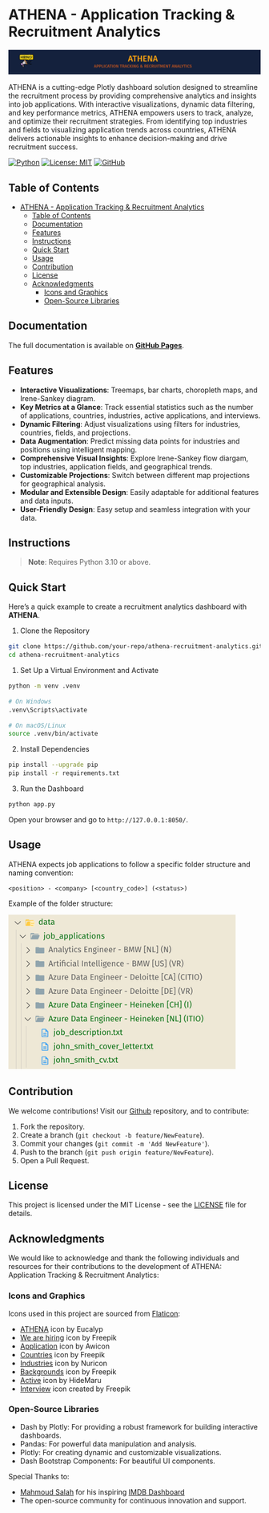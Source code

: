 # ATHENA - Application Tracking & Recruitment Analytics

![ATHENA Screenshot](docs/assets/athena-banner.png)

ATHENA is a cutting-edge Plotly dashboard solution designed to streamline the recruitment process by providing comprehensive analytics and insights into job applications. With interactive visualizations, dynamic data filtering, and key performance metrics, ATHENA empowers users to track, analyze, and optimize their recruitment strategies. From identifying top industries and fields to visualizing application trends across countries, ATHENA delivers actionable insights to enhance decision-making and drive recruitment success.

[![Python](https://img.shields.io/badge/Python-3.10%2B-darkcyan)](https://pypi.org/project/athena-recruitment-analytics/)
[![License: MIT](https://img.shields.io/badge/License-MIT-orange.svg)](https://github.com/fox-techniques/athena-recruitment-analytics/blob/main/LICENSE)
[![GitHub](https://img.shields.io/badge/GitHub-athena--recruitment--analytics-181717?logo=github)](https://github.com/fox-techniques/athena-recruitment-analytics)

## Table of Contents

- [ATHENA - Application Tracking \& Recruitment Analytics](#athena---application-tracking--recruitment-analytics)
  - [Table of Contents](#table-of-contents)
  - [Documentation](#documentation)
  - [Features](#features)
  - [Instructions](#instructions)
  - [Quick Start](#quick-start)
  - [Usage](#usage)
  - [Contribution](#contribution)
  - [License](#license)
  - [Acknowledgments](#acknowledgments)
    - [Icons and Graphics](#icons-and-graphics)
    - [Open-Source Libraries](#open-source-libraries)

## Documentation

The full documentation is available on **[GitHub Pages](https://fox-techniques.github.io/athena-recruitment-analytics/)**.


## Features

- **Interactive Visualizations**: Treemaps, bar charts, choropleth maps, and Irene-Sankey diagram.
- **Key Metrics at a Glance**: Track essential statistics such as the number of applications, countries, industries, active applications, and interviews.
- **Dynamic Filtering**: Adjust visualizations using filters for industries, countries, fields, and projections.
- **Data Augmentation**: Predict missing data points for industries and positions using intelligent mapping.
- **Comprehensive Visual Insights**: Explore Irene-Sankey flow diargam, top industries, application fields, and geographical trends.
- **Customizable Projections**: Switch between different map projections for geographical analysis.
- **Modular and Extensible Design**: Easily adaptable for additional features and data inputs.
- **User-Friendly Design**: Easy setup and seamless integration with your data.

## Instructions

> **Note**: Requires Python 3.10 or above.


## Quick Start

Here’s a quick example to create a recruitment analytics dashboard with **ATHENA**.

1. Clone the Repository

```bash
git clone https://github.com/your-repo/athena-recruitment-analytics.git
cd athena-recruitment-analytics
```

1. Set Up a Virtual Environment and Activate

```bash
python -m venv .venv
```
```bash
# On Windows
.venv\Scripts\activate
```
```bash
# On macOS/Linux
source .venv/bin/activate
```

2. Install Dependencies

```bash
pip install --upgrade pip
pip install -r requirements.txt
```

3. Run the Dashboard

```bash
python app.py
```

Open your browser and go to `http://127.0.0.1:8050/`.


## Usage

ATHENA expects job applications to follow a specific folder structure and naming convention:
```
<position> - <company> [<country_code>] (<status>)
```

Example of the folder structure: 

![ATHENA Application folder structure](/docs/assets/data-directories-prep.png)


## Contribution

We welcome contributions! Visit our [Github](https://github.com/fox-techniques/athena-recuitment-analytics) repository, and to contribute:

1. Fork the repository.
2. Create a branch (`git checkout -b feature/NewFeature`).
3. Commit your changes (`git commit -m 'Add NewFeature'`).
4. Push to the branch (`git push origin feature/NewFeature`).
5. Open a Pull Request.


## License

This project is licensed under the MIT License - see the [LICENSE](https://github.com/fox-techniques/athena-recuitment-analytics/blob/main/LICENSE) file for details.


## Acknowledgments

We would like to acknowledge and thank the following individuals and resources for their contributions to the development of ATHENA: Application Tracking & Recruitment Analytics:

### Icons and Graphics

Icons used in this project are sourced from [Flaticon](https://www.flaticon.com):

- [ATHENA](https://www.flaticon.com/free-icons/athena) icon by Eucalyp
- [We are hiring](https://www.flaticon.com/free-icons/we-are-hiring) icon by Freepik 
- [Application](https://www.flaticon.com/free-icons/curriculum-vitae) icon by Awicon
- [Countries](https://www.flaticon.com/free-icons/globe) icon by Freepik 
- [Industries](https://www.flaticon.com/free-icons/partner) icon by Nuricon
- [Backgrounds](https://www.flaticon.com/free-icons/work) icon by Freepik
- [Active](https://www.flaticon.com/free-icons/progress) icon by HideMaru
- [Interview](https://www.flaticon.com/free-icons/interview) icon created by Freepik


### Open-Source Libraries

- Dash by Plotly: For providing a robust framework for building interactive dashboards.
- Pandas: For powerful data manipulation and analysis.
- Plotly: For creating dynamic and customizable visualizations.
- Dash Bootstrap Components: For beautiful UI components.

Special Thanks to:

- [Mahmoud Salah](https://github.com/Mahmoud2227) for his inspiring [IMDB Dashboard](https://github.com/Mahmoud2227/IMDB-Dashboard) 
- The open-source community for continuous innovation and support.
